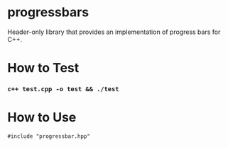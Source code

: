 # progressbars

Header-only library that provides an implementation of progress bars for C++.

# How to Test

### `c++ test.cpp -o test && ./test`

# How to Use
`#include "progressbar.hpp"`
